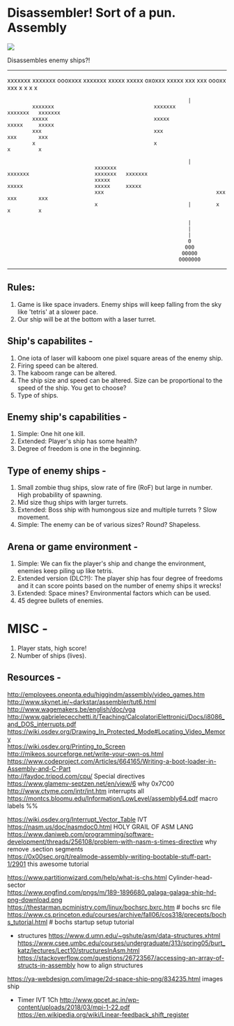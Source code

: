 # Disassembler! Sort of a pun. Assembly
![](https://github.com/hackbacc/disassembler/raw/master/progress.gif)  


Disassembles enemy ships?!

-------------------------------------------------------------------------------------------------------------------------------------


xxxxxxx                                xxxxxxx               oooxxxx   xxxxxxx
 xxxxx                                  xxxxx                oxoxxx     xxxxx
  xxx                                    xxx                 oooxx       xxx
   x                                      x                     x         x

                                                              |
            xxxxxxx                                xxxxxxx                     xxxxxxx   xxxxxxx
            xxxxx                                  xxxxx                       xxxxx     xxxxx
            xxx                                    xxx                         xxx       xxx
            x                                      x                           x         x

                                                              |
                                xxxxxxx                                xxxxxxx                     xxxxxxx   xxxxxxx
                                xxxxx                                  xxxxx                       xxxxx     xxxxx
                                xxx                                    xxx                         xxx       xxx
                                x                             |        x                           x         x

                                                              |
                                                              |
                                                              |
                                                              0
                                                             000
                                                            00000
                                                           0000000
-------------------------------------------------------------------------------------------------------------------------------------

## Rules:
1. Game is like space invaders. Enemy ships will keep falling from the sky like 'tetris' at a slower pace.
2. Our ship will be at the bottom with a laser turret.

## Ship's capabilites -
1. One iota of laser will kaboom one pixel square areas of the enemy ship.
2. Firing speed can be altered.
3. The kaboom range can be altered.
4. The ship size and speed can be altered. Size can be proportional to the speed of the ship. You get to choose?
5. Type of ships.

## Enemy ship's capabilities - 
1. Simple: One hit one kill.
2. Extended: Player's ship has some health?
3. Degree of freedom is one in the beginning.

## Type of enemy ships - 
1. Small zombie thug ships, slow rate of fire (RoF) but large in number. High probability of spawning.
2. Mid size thug ships with larger turrets.
3. Extended: Boss ship with humongous size and multiple turrets ? Slow movement.
4. Simple: The enemy can be of various sizes? Round? Shapeless.

## Arena or game environment -
1. Simple: We can fix the player's ship and change the environment, enemies keep piling up like tetris.
2. Extended version (DLC?!): The player ship has four degree of freedoms and it can score points based on the number of enemy ships it wrecks!
3. Extended: Space mines? Environmental factors which can be used.
4. 45 degree bullets of enemies.

# MISC -
1. Player stats, high score!
2. Number of ships (lives).


## Resources -
http://employees.oneonta.edu/higgindm/assembly/video_games.htm  
http://www.skynet.ie/~darkstar/assembler/tut6.html 
http://www.wagemakers.be/english/doc/vga  
http://www.gabrielececchetti.it/Teaching/CalcolatoriElettronici/Docs/i8086_and_DOS_interrupts.pdf  
https://wiki.osdev.org/Drawing_In_Protected_Mode#Locating_Video_Memory  
https://wiki.osdev.org/Printing_to_Screen  
http://mikeos.sourceforge.net/write-your-own-os.html  
https://www.codeproject.com/Articles/664165/Writing-a-boot-loader-in-Assembly-and-C-Part  
http://faydoc.tripod.com/cpu/ Special directives  
https://www.glamenv-septzen.net/en/view/6 why 0x7C00  
http://www.ctyme.com/intr/int.htm interrupts all  
https://montcs.bloomu.edu/Information/LowLevel/assembly64.pdf macro labels %%  

https://wiki.osdev.org/Interrupt_Vector_Table IVT  
https://nasm.us/doc/nasmdoc0.html HOLY GRAIL OF ASM LANG  
https://www.daniweb.com/programming/software-development/threads/256108/problem-with-nasm-s-times-directive why remove .section segments  
https://0x00sec.org/t/realmode-assembly-writing-bootable-stuff-part-1/2901 this awesome tutorial  

https://www.partitionwizard.com/help/what-is-chs.html Cylinder-head-sector  
https://www.pngfind.com/pngs/m/189-1896680_galaga-galaga-ship-hd-png-download.png  
https://thestarman.pcministry.com/linux/bochsrc.bxrc.htm # bochs src file  
https://www.cs.princeton.edu/courses/archive/fall06/cos318/precepts/bochs_tutorial.html # bochs startup setup tutorial  

* structures
https://www.d.umn.edu/~gshute/asm/data-structures.xhtml   
https://www.csee.umbc.edu/courses/undergraduate/313/spring05/burt_katz/lectures/Lect10/structuresInAsm.html  
https://stackoverflow.com/questions/26723567/accessing-an-array-of-structs-in-assembly  how to align structures  

https://ya-webdesign.com/image/2d-space-ship-png/834235.html images ship  

* Timer IVT 1Ch
http://www.gpcet.ac.in/wp-content/uploads/2018/03/mpi-1-22.pdf  
https://en.wikipedia.org/wiki/Linear-feedback_shift_register  
